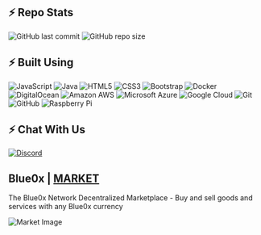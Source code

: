 ## ⚡ Repo Stats

![GitHub last commit](https://img.shields.io/github/last-commit/theblue0x/market?color=success)  ![GitHub repo size](https://img.shields.io/github/repo-size/theblue0x/market?color=success)  

## ⚡ Built Using

![JavaScript](https://img.shields.io/badge/-JavaScript-black?style=flat-square&logo=javascript)
![Java](https://img.shields.io/badge/-java-E34A86?style=flat-square&logo=java)
![HTML5](https://img.shields.io/badge/-HTML5-E34F26?style=flat-square&logo=html5&logoColor=white)
![CSS3](https://img.shields.io/badge/-CSS3-1572B6?style=flat-square&logo=css3)
![Bootstrap](https://img.shields.io/badge/-Bootstrap-563D7C?style=flat-square&logo=bootstrap)
![Docker](https://img.shields.io/badge/-Docker-black?style=flat-square&logo=docker)
![DigitalOcean](https://img.shields.io/badge/-Digital%20Ocean-darkblue?style=flat-square&logo=digitalocean)
![Amazon AWS](https://img.shields.io/badge/Amazon%20AWS-232F3E?style=flat-square&logo=amazon-aws)
![Microsoft Azure](https://img.shields.io/badge/Microsoft%20Azure-232F7E?style=flat-square&logo=microsoft-azure)
![Google Cloud](https://img.shields.io/badge/Google%20Cloud-black?style=flat-square&logo=google-cloud)
![Git](https://img.shields.io/badge/-Git-black?style=flat-square&logo=git)
![GitHub](https://img.shields.io/badge/-GitHub-181717?style=flat-square&logo=github)
![Raspberry Pi](https://img.shields.io/badge/-Raspberry%20Pi-C51A4A?style=flat-square&logo=Raspberry-Pi)

## ⚡ Chat With Us

[![Discord](https://img.shields.io/discord/823558528212008961?logo=discord)](https://discord.gg/EbBWRSPW63)

## Blue0x | [MARKET](https://market.blue0x.com)

The Blue0x Network Decentralized Marketplace - Buy and sell goods and services with any Blue0x currency

![Market Image](https://i.imgur.com/z9fPOLi.png)
